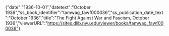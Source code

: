 {"date":"1936-10-01","datetext":"October 1936","ss_book_identifier":"tamwag_fawf000036","ss_publication_date_text":"October 1936","title":"The Fight Against War and Fascism, October 1936","viewerURL":"https://sites.dlib.nyu.edu/viewer/books/tamwag_fawf000036"}